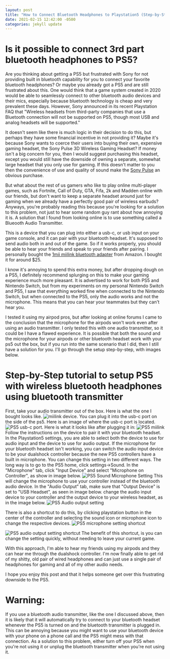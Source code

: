 ```yaml
---
layout: post
title: "How to Connect Bluetooth Headphones to Playstation5 (Step-by-Step Tutorial)"
date: 2021-02-15 12:42:00 -0500
categories: jekyll update
---
```


# Is it possible to connect 3rd part bluetooth headphones to PS5?

Are you thinking about getting a PS5 but frustrated with Sony for not
providing built in bluetooth capability for you to connect your favorite
bluetooth headphones? Or maybe you already got a PS5 and are still frustrated
about this. One would think that a game system created in 2020 would be able
to seamlessly connect to other bluetooth audio devices and their mics, especially because
bluetooth technology is cheap and very prevalent these days. However, Sony announced in its
recent Playstation FAQ that "Wireless headsets from third-party companies that use a Bluetooth connection
will not be supported on PS5, though most USB and analog headsets will be supported."

It doesn't seem like there is much logic in their decision to do this,
but perhaps they have some financial incentive in not
providing it? Maybe it's because Sony wants to coerce their users into buying
their own, expensive gaming headset, the Sony Pulse 3D Wireless Gaming Headset? If money isn't a big
concern for you, then I would suggest purchasing this headset, except you would still have the downside
of owning a separate, somewhat large headset that you only use for gaming. If this doesn't matter to you
then the convenience of use and quality of sound make the [Sony Pulse](https://amzn.to/3pn2lok) an obvious purchase.

But what about the rest of us gamers who like to play online multi-player games,
such as Fortnite, Call of Duty, GTA, Fifa, 2k and Madden online with our friends,
but don't want to keep a separate headset around just for gaming when we
already have a perfectly good pair of wireless earbuds? Anyways, you're probably reading this
because you're looking for a solution to this problem, not just to hear some random guy
rant about how annoying it is. A solution that I found from looking
online is to use something called a Blueooth Audio Transmitter.

This is a device that you can plug into either a usb-c, or usb input on your game console,
and it can pair with your bluetooth headset. It's supposed to send audio both in and out of the game.
So if it works properly, you should be able to hear your friends and speak to your friends after pairing.
I personally bought the [1mii miilink bluetooth adapter](https://amzn.to/3jNFTni) from Amazon. I bought it for around $25.

I know it's annoying to spend this extra money, but after dropping dough on a PS5, I definitely recommend splurging on this
to make your gaming experience much more pleasant. It is advertised to work for both PS5 and Nintendo Switch,
but from my experiments on my personal Nintendo Switch and PS5, I saw that everything worked fine when connected
to the Nintendo Switch, but when connected to the PS5, only the audio works and not the microphone.
This means that you can hear your teammates but they can't hear you.

I tested it using my airpod pros, but after looking at online forums I came to the conclusion that the microphone
for the airpods won't work even after using an audio transmitter. I only tested this with one audio transmitter,
so it could be I have a flawed experience. It is possible that both the sound and the microphone for your airpods
or other bluetooth headset work with your ps5 out the box, but if you run into the same scenario that I did, then
I still have a solution for you. I'll go through the setup step-by-step, with images below.

# Step-by-Step tutorial to setup PS5 with wireless bluetooth headphones using bluetooth transmitter

First, take your audio transmitter out of the box. Here is what the one I bought looks like. ![miilink device](/assets/img/miilink_solo.jpeg). You can plug it into the usb-c port on the side of the ps5. Here is an image of where the usb-c port is located. ![PS5 usb-c port](/assets/img/ps5_sideview.jpeg). Here is what it looks like after plugging it in: ![PS5 miilink](/assets/img/ps5_miilink_plugged_in.jpeg)
Follow the instructions on the device to pair it with your bluetooth headset. In the Playstation5 settings, you are able to select both the device to use for audio input and the device to use for audio output. If the microphone for your bluetooth headset isn't working, you can switch the audio input device to be your dualshock controller because the new PS5 controllers have a built in microphone. You can
change this setting in two different ways. The long way is to go to the PS5 home, click settings->Sound. In the "Microphone" tab,
click "Input Device" and select "Microphone on Controller", as show in image below. ![PS5 Sound Microphone Setting](/assets/img/ps5_sound_microphone_setting.jpeg) This will change the microphone to use your controller instead of the bluetooth audio device.
In the "Audio Output" tab, make sure that "Output Device" is set to "USB Headset", as seen in image below.
change the audio input device to your controller and the output device to your wireless headset, as in the image
below. ![PS5 Audio output setting](/assets/img/ps5_sound_audio_output_setting.jpeg)

There is also a shortcut to do this, by clicking playstation button in the center of the controller and
selecting the sound icon or microphone icon to change the respective devices. ![PS5 microphone setting shortcut](/assets/img/ps5_mic_shortcut.jpeg)

![PS5 audio output setting shortcut](/assets/img/ps5_audio_output_shortcut.jpeg)
The benefit of this shortcut, is you can change the setting quickly, without needing to leave your current game.

With this approach, I'm able to hear my friends using my airpods and they can hear me through the dualshock controller. I'm now finally able to get rid of my shitty, old pair of wired headphones and can just use a single pair of headphones for gaming and all of my other audio needs.

I hope you enjoy this post and that it helps someone get over this frustrating downside to the PS5.

# Warning:

If you use a bluetooth audio transmitter, like the one I discussed above, then it is likely that it will automatically try to connect to your bluetooth headset whenever the PS5 is turned on and the bluetooth transmitter is plugged in. This can be annoying because you might want to use your bluetooth device with your phone on a phone call and the PS5 might mess with that connection. As a solution to this problem, either turn off your PS5 when you're not using it or unplug the bluetooth transmitter when you're not using it.

[jekyll-docs]: https://jekyllrb.com/docs/home
[jekyll-gh]: https://github.com/jekyll/jekyll
[jekyll-talk]: https://talk.jekyllrb.com/
